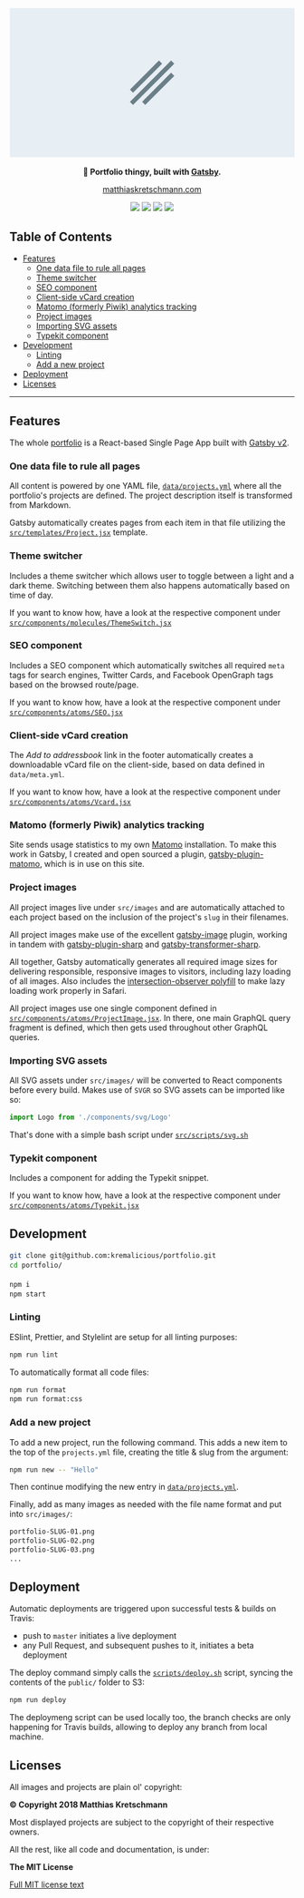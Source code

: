 <p align="center">
  <a href="https://matthiaskretschmann.com"><img src="src/images/twitter-card.png" /></a>
 </p>
<p align="center">
  <strong>👔 Portfolio thingy, built with <a href="https://www.gatsbyjs.org">Gatsby</a>.</strong>
</p>
<p align="center">
  <a href="https://matthiaskretschmann.com">matthiaskretschmann.com</a>
</p>
<p align="center">
  <a href="https://travis-ci.com/kremalicious/portfolio"><img src="https://travis-ci.com/kremalicious/portfolio.svg?branch=master" /></a>
  <a href="https://codeclimate.com/github/kremalicious/portfolio/maintainability"><img src="https://api.codeclimate.com/v1/badges/8f561ec93e0f8c6b15d9/maintainability" /></a>
  <a href="https://www.codacy.com/app/kremalicious/portfolio?utm_source=github.com&amp;utm_medium=referral&amp;utm_content=kremalicious/portfolio&amp;utm_campaign=Badge_Grade"><img src="https://api.codacy.com/project/badge/Grade/c3bccea20dfd49c59b3956afd60998d8"/></a>
  <a href="https://greenkeeper.io/"><img src="https://badges.greenkeeper.io/kremalicious/portfolio.svg" /></a>
</p>

## Table of Contents

- [Features](#features)
  - [One data file to rule all pages](#one-data-file-to-rule-all-pages)
  - [Theme switcher](#theme-switcher)
  - [SEO component](#seo-component)
  - [Client-side vCard creation](#client-side-vcard-creation)
  - [Matomo (formerly Piwik) analytics tracking](#matomo-formerly-piwik-analytics-tracking)
  - [Project images](#project-images)
  - [Importing SVG assets](#importing-svg-assets)
  - [Typekit component](#typekit-component)
- [Development](#development)
  - [Linting](#linting)
  - [Add a new project](#add-a-new-project)
- [Deployment](#deployment)
- [Licenses](#licenses)

---

## Features

The whole [portfolio](https://matthiaskretschmann.com) is a React-based Single Page App built with [Gatsby v2](https://www.gatsbyjs.org).

### One data file to rule all pages

All content is powered by one YAML file, [`data/projects.yml`](data/projects.yml) where all the portfolio's projects are defined. The project description itself is transformed from Markdown.

Gatsby automatically creates pages from each item in that file utilizing the [`src/templates/Project.jsx`](src/templates/Project.jsx) template.

### Theme switcher

Includes a theme switcher which allows user to toggle between a light and a dark theme. Switching between them also happens automatically based on time of day.

If you want to know how, have a look at the respective component under [`src/components/molecules/ThemeSwitch.jsx`](src/components/molecules/ThemeSwitch.jsx)

### SEO component

Includes a SEO component which automatically switches all required `meta` tags for search engines, Twitter Cards, and Facebook OpenGraph tags based on the browsed route/page.

If you want to know how, have a look at the respective component under [`src/components/atoms/SEO.jsx`](src/components/atoms/SEO.jsx)

### Client-side vCard creation

The _Add to addressbook_ link in the footer automatically creates a downloadable vCard file on the client-side, based on data defined in `data/meta.yml`.

If you want to know how, have a look at the respective component under [`src/components/atoms/Vcard.jsx`](src/components/atoms/Vcard.jsx)

### Matomo (formerly Piwik) analytics tracking

Site sends usage statistics to my own [Matomo](https://matomo.org) installation. To make this work in Gatsby, I created and open sourced a plugin, [gatsby-plugin-matomo](https://github.com/kremalicious/gatsby-plugin-matomo), which is in use on this site.

### Project images

All project images live under `src/images` and are automatically attached to each project based on the inclusion of the project's `slug` in their filenames.

All project images make use of the excellent [gatsby-image](https://github.com/gatsbyjs/gatsby/tree/master/packages/gatsby-image) plugin, working in tandem with [gatsby-plugin-sharp](https://github.com/gatsbyjs/gatsby/tree/master/packages/gatsby-plugin-sharp) and [gatsby-transformer-sharp](https://github.com/gatsbyjs/gatsby/tree/master/packages/gatsby-transformer-sharp).

All together, Gatsby automatically generates all required image sizes for delivering responsible, responsive images to visitors, including lazy loading of all images. Also includes the [intersection-observer polyfill](https://github.com/w3c/IntersectionObserver) to make lazy loading work properly in Safari.

All project images use one single component defined in [`src/components/atoms/ProjectImage.jsx`](src/components/atoms/ProjectImage.jsx). In there, one main GraphQL query fragment is defined, which then gets used throughout other GraphQL queries.

### Importing SVG assets

All SVG assets under `src/images/` will be converted to React components before every build. Makes use of `SVGR` so SVG assets can be imported like so:

```js
import Logo from './components/svg/Logo'
```

That's done with a simple bash script under [`src/scripts/svg.sh`](src/scripts/svg.sh)

### Typekit component

Includes a component for adding the Typekit snippet.

If you want to know how, have a look at the respective component under [`src/components/atoms/Typekit.jsx`](src/components/atoms/Typekit.jsx)

## Development

```bash
git clone git@github.com:kremalicious/portfolio.git
cd portfolio/

npm i
npm start
```

### Linting

ESlint, Prettier, and Stylelint are setup for all linting purposes:

```bash
npm run lint
```

To automatically format all code files:

```bash
npm run format
npm run format:css
```

### Add a new project

To add a new project, run the following command. This adds a new item to the top of the `projects.yml` file, creating the title & slug from the argument:

```bash
npm run new -- "Hello"
```

Then continue modifying the new entry in [`data/projects.yml`](data/projects.yml).

Finally, add as many images as needed with the file name format and put into `src/images/`:

```
portfolio-SLUG-01.png
portfolio-SLUG-02.png
portfolio-SLUG-03.png
...
```

## Deployment

Automatic deployments are triggered upon successful tests & builds on Travis:

- push to `master` initiates a live deployment
- any Pull Request, and subsequent pushes to it, initiates a beta deployment

The deploy command simply calls the [`scripts/deploy.sh`](scripts/deploy.sh) script, syncing the contents of the `public/` folder to S3:

```bash
npm run deploy
```

The deploymeng script can be used locally too, the branch checks are only happening for Travis builds, allowing to deploy any branch from local machine.

## Licenses

All images and projects are plain ol' copyright:

**© Copyright 2018 Matthias Kretschmann**

Most displayed projects are subject to the copyright of their respective owners.

All the rest, like all code and documentation, is under:

**The MIT License**

[Full MIT license text](LICENSE)
